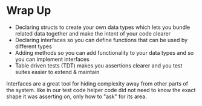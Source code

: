 
# Wrap Up

- Declaring structs to create your own data types which lets you bundle related
data together and make the intent of your code clearer
- Declaring interfaces so you can define functions that can be used by different
types
- Adding methods so you can add functionality to your data types and so you can
implement interfaces
- Table driven tests (TDT) makes you assertions clearer and you test suites
easier to extend & maintain

Interfaces are a great tool for hiding complexity away from other parts of the
system. like in our test code helper code did not need to know the exact shape
it was asserting on, only how to "ask" for its area.
